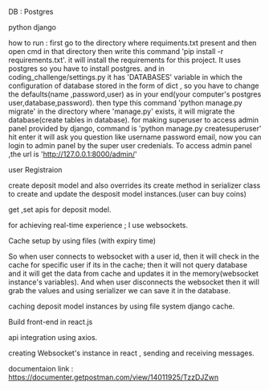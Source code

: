 DB : Postgres

python django

how to run : first go to the directory where requiments.txt present and then open cmd in that directory then write this command 'pip install -r requirements.txt'.
it will install the requirements for this project. It uses postgres so you have to install postgres. and in coding_challenge/settings.py it has 'DATABASES' variable in which
the configuration of database stored in the form of dict , so you have to change the defaults(name ,password,user) as in your end(your computer's postgres user,database,password).
then type this command 'python manage.py migrate' in the directory where 'manage.py' exists, it will migrate the database(create tables in database).
for making superuser to access admin panel provided by django, command is 'python manage.py createsuperuser' hit enter it will ask you question like username password email,
now you can login to admin panel by the super user credenials. To access admin panel ,the url is 'http://127.0.0.1:8000/admin/'

user Registraion 

create deposit model and also overrides its create method in serializer class to create and update the desposit model instances.(user can buy coins)  

get ,set apis for deposit model.

for achieving real-time experience ; I use websockets.

Cache setup by using files (with expiry time)

So when user connects to websocket with a user id, then it will check in the cache for specific user if its in the cache; then it will not query database and it will get the data from cache and updates it in the memory(websocket instance's variables). 
And when user disconnects the websocket then it will grab the values and using serializer we can save it in the database.

caching deposit model instances by using file system django cache.

Build front-end in react.js

api integration using axios.

creating Websocket's instance in react , sending and receiving messages.

documentaion link : https://documenter.getpostman.com/view/14011925/TzzDJZwn

